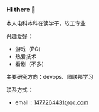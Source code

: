 ### Hi there 👋

<!--
**14772/14772** is a ✨ _special_ ✨ repository because its `README.md` (this file) appears on your GitHub profile.

Here are some ideas to get you started:

- 🔭 I’m currently working on ...
- 🌱 I’m currently learning ...
- 👯 I’m looking to collaborate on ...
- 🤔 I’m looking for help with ...
- 💬 Ask me about ...
- 📫 How to reach me: ...
- 😄 Pronouns: ...
- ⚡ Fun fact: ...
-->
本人电科本科在读学子，软工专业

兴趣爱好：

- 游戏（PC）
- 热爱技术
- 看剧（不多）

主要研究方向：devops、图联邦学习

联系方式：

- email：[1477264431@qq.com](mailto:1477264431@qq.com)
